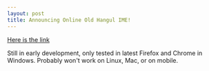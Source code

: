 ```yaml
---
layout: post
title: Announcing Online Old Hangul IME!
---
```


[Here is the link](https://mujjingun.github.io/oko.html)

Still in early development, only tested in latest Firefox and Chrome in Windows. Probably won't work on Linux, Mac, or on mobile.
